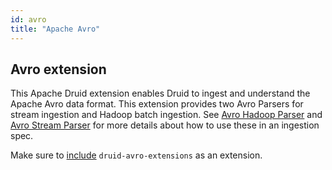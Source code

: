 ```yaml
---
id: avro
title: "Apache Avro"
---
```


<!--
  ~ Licensed to the Apache Software Foundation (ASF) under one
  ~ or more contributor license agreements.  See the NOTICE file
  ~ distributed with this work for additional information
  ~ regarding copyright ownership.  The ASF licenses this file
  ~ to you under the Apache License, Version 2.0 (the
  ~ "License"); you may not use this file except in compliance
  ~ with the License.  You may obtain a copy of the License at
  ~
  ~   http://www.apache.org/licenses/LICENSE-2.0
  ~
  ~ Unless required by applicable law or agreed to in writing,
  ~ software distributed under the License is distributed on an
  ~ "AS IS" BASIS, WITHOUT WARRANTIES OR CONDITIONS OF ANY
  ~ KIND, either express or implied.  See the License for the
  ~ specific language governing permissions and limitations
  ~ under the License.
  -->

## Avro extension

This Apache Druid extension enables Druid to ingest and understand the Apache Avro data format. This extension provides 
two Avro Parsers for stream ingestion and Hadoop batch ingestion. 
See [Avro Hadoop Parser](../../ingestion/data-formats.md#avro-hadoop-parser) and [Avro Stream Parser](../../ingestion/data-formats.md#avro-stream-parser)
for more details about how to use these in an ingestion spec.

Make sure to [include](../../development/extensions.md#loading-extensions) `druid-avro-extensions` as an extension.
